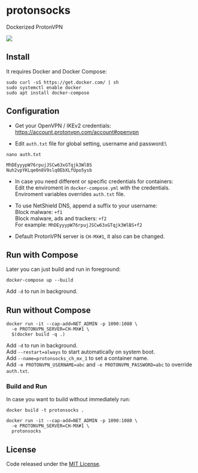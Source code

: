 # protonsocks

Dockerized ProtonVPN

![](https://img.shields.io/github/license/LuKks/protonsocks.svg?v=1)

## Install
It requires Docker and Docker Compose:
```
sudo curl -sS https://get.docker.com/ | sh
sudo systemctl enable docker
sudo apt install docker-compose
```

## Configuration
- Get your OpenVPN / IKEv2 credentials:\
https://account.protonvpn.com/account#openvpn

- Edit `auth.txt` file for global setting, username and password:\
```
nano auth.txt
```
```
MhDEyyypW76rpujJSCw63xGTqjk3WlBS
Nuh2vpYKLqe0n8V9slq0EbXLfUpo5ysb
```

- In case you need different or specific credentials for containers:\
Edit the enviroment in `docker-compose.yml` with the credentials.\
Enviroment variables overrides `auth.txt` file.

- To use NetShield DNS, append a suffix to your username:\
Block malware: `+f1`\
Block malware, ads and trackers: `+f2`\
For example: `MhDEyyypW76rpujJSCw63xGTqjk3WlBS+f2`

- Default ProtonVPN server is `CH-MX#1`, it also can be changed.

## Run with Compose
Later you can just build and run in foreground:
```
docker-compose up --build
```
Add `-d` to run in background.

## Run without Compose
```
docker run -it --cap-add=NET_ADMIN -p 1090:1080 \
  -e PROTONVPN_SERVER=CH-MX#1 \
  $(docker build -q .)
```
Add `-d` to run in background.\
Add `--restart=always` to start automatically on system boot.\
Add `--name=protonsocks_ch_mx_1` to set a container name.\
Add `-e PROTONVPN_USERNAME=abc` and `-e PROTONVPN_PASSWORD=abc` to override `auth.txt`.

### Build and Run
In case you want to build without immediately run:
```
docker build -t protonsocks .

docker run -it --cap-add=NET_ADMIN -p 1090:1080 \
  -e PROTONVPN_SERVER=CH-MX#1 \
  protonsocks
```

## License
Code released under the [MIT License](https://github.com/LuKks/protonsocks/blob/master/LICENSE).
